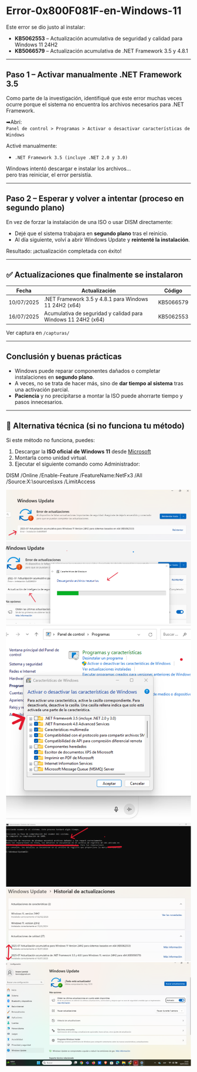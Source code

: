 # Error-0x800F081F-en-Windows-11


Este error se dio justo al instalar:

- **KB5062553** – Actualización acumulativa de seguridad y calidad para Windows 11 24H2
- **KB5066579** – Actualización acumulativa de .NET Framework 3.5 y 4.8.1

---

## Paso 1 – Activar manualmente .NET Framework 3.5

Como parte de la investigación, identifiqué que este error muchas veces ocurre porque el sistema no encuentra los archivos necesarios para .NET Framework.

➡Abrí:  
`Panel de control > Programas > Activar o desactivar características de Windows`

 Activé manualmente:  
- `.NET Framework 3.5 (incluye .NET 2.0 y 3.0)`

Windows intentó descargar e instalar los archivos…  
pero tras reiniciar, el error persistía.

---

## Paso 2 – Esperar y volver a intentar (proceso en segundo plano)

En vez de forzar la instalación de una ISO o usar DISM directamente:

- Dejé que el sistema trabajara en **segundo plano** tras el reinicio.
- Al día siguiente, volví a abrir Windows Update y **reintenté la instalación**.

Resultado: ¡actualización completada con éxito!

---

## ✅ Actualizaciones que finalmente se instalaron

| Fecha       | Actualización                                                  | Código       |
|-------------|----------------------------------------------------------------|--------------|
| 10/07/2025  | .NET Framework 3.5 y 4.8.1 para Windows 11 24H2 (x64)          | KB5066579    |
| 16/07/2025  | Acumulativa de seguridad y calidad para Windows 11 24H2 (x64) | KB5062553    |

Ver captura en `/capturas/`

---

## Conclusión y buenas prácticas

- Windows puede reparar componentes dañados o completar instalaciones en **segundo plano**.  
- A veces, no se trata de hacer más, sino de **dar tiempo al sistema** tras una activación parcial.
- **Paciencia** y no precipitarse a montar la ISO puede ahorrarte tiempo y pasos innecesarios.

---

## 🔄 Alternativa técnica (si no funciona tu método)

Si este método no funciona, puedes:

1. Descargar la **ISO oficial de Windows 11** desde [Microsoft](https://www.microsoft.com/software-download/windows11)
2. Montarla como unidad virtual.
3. Ejecutar el siguiente comando como Administrador:

DISM /Online /Enable-Feature /FeatureName:NetFx3 /All /Source:X:\sources\sxs /LimitAccess

<img src="2-caso-error.png">

<img src="caso7.png">

<img src="5caso.png">

<img src="caso5.png">

<img src="9caso.png">

<img src="resultado-final.png">


